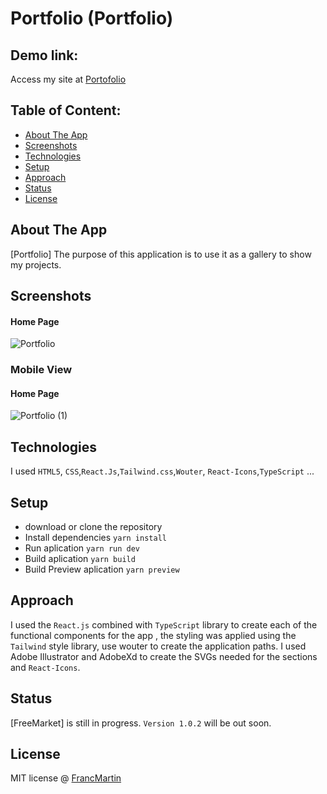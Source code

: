 # Portfolio (Portfolio)

## Demo link:

Access my site at [Portofolio](https://franc-martin-portfolio.netlify.app/)

## Table of Content:

- [About The App](#about-the-app)
- [Screenshots](#screenshots)
- [Technologies](#technologies)
- [Setup](#setup)
- [Approach](#approach)
- [Status](#status)
- [License](#license)

## About The App

[Portfolio] The purpose of this application is to use it as a gallery to show my projects. 

## Screenshots

#### Home Page
![Portfolio](https://user-images.githubusercontent.com/96245472/200245700-9407320f-3864-4d4c-b240-868b4fe5a3d8.png)


### Mobile View

#### Home Page

![Portfolio (1)](https://user-images.githubusercontent.com/96245472/200245866-2d84ecf9-2af0-4c30-b2ae-cc076b44e090.png)


## Technologies

I used `HTML5`, `CSS`,`React.Js`,`Tailwind.css`,`Wouter`, `React-Icons`,`TypeScript` ...

## Setup

- download or clone the repository
- Install dependencies `yarn install`
- Run aplication `yarn run dev`
- Build aplication `yarn build`
- Build Preview aplication `yarn preview`

## Approach

I used the `React.js` combined with `TypeScript` library to create each of the functional components for the app , the styling was applied using the `Tailwind` style library, use wouter to create the application paths. 
I used Adobe Illustrator and AdobeXd to create the SVGs needed for the sections and `React-Icons`. 
## Status

[FreeMarket] is still in progress. `Version 1.0.2` will be out soon.

## License

MIT license @ [FrancMartin](https://franc-martin-portfolio.netlify.app/)
